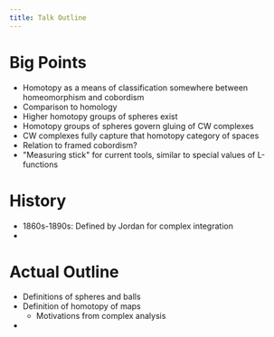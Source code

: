 ```yaml
---
title: Talk Outline
---
```





# Big Points

- Homotopy as a means of classification somewhere between homeomorphism and cobordism
- Comparison to homology
- Higher homotopy groups of spheres exist
- Homotopy groups of spheres govern gluing of CW complexes
- CW complexes fully capture that homotopy category of spaces
- Relation to framed cobordism?
- "Measuring stick" for current tools, similar to special values of L-functions

# History

- 1860s-1890s: Defined by Jordan for complex integration
- 

# Actual Outline

- Definitions of spheres and balls
- Definition of homotopy of maps
  - Motivations from complex analysis
- 
